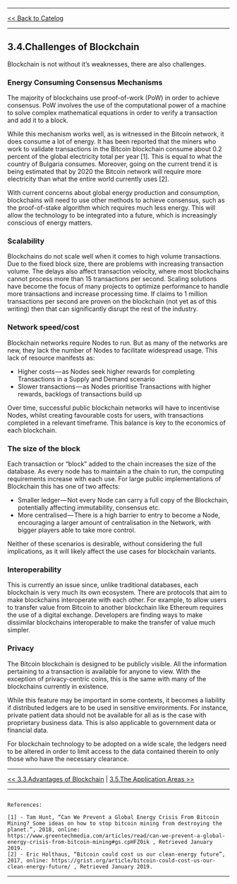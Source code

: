 ***

[<< Back to Catelog](0.Catalog.md)

*** 

## 3.4.Challenges of Blockchain
Blockchain is not without it’s weaknesses, there are also challenges. 

### Energy Consuming Consensus Mechanisms
The majority of blockchains use proof-of-work (PoW) in order to achieve consensus. PoW involves the use of the computational power of a machine to solve complex mathematical equations in order to verify a transaction and add it to a block.

While this mechanism works well, as is witnessed in the Bitcoin network, it does consume a lot of energy. It has been reported that the miners who work to validate transactions in the Bitcoin blockchain consume about 0.2 percent of the global electricity total per year [1]. This is equal to what the country of Bulgaria consumes. Moreover, going on the current trend it is being estimated that by 2020 the Bitcoin network will require more electricity than what the entire world currently uses [2].

With current concerns about global energy production and consumption, blockchains will need to use other methods to achieve consensus, such as the proof-of-stake algorithm which requires much less energy. This will allow the technology to be integrated into a future, which is increasingly conscious of energy matters.

### Scalability
Blockchains do not scale well when it comes to high volume transactions. Due to the fixed block size, there are problems with increasing transaction volume. The delays also affect transaction velocity, where most blockchains cannot process more than 15 transactions per second. Scaling solutions have become the focus of many projects to optimize performance to handle more transactions and increase processing time. If claims to 1 million transactions per second are proven on the blockchain (not yet as of this writing) then that can significantly disrupt the rest of the industry.

### Network speed/cost
Blockchain networks require Nodes to run. But as many of the networks are new, they lack the number of Nodes to facilitate widespread usage. This lack of resource manifests as:

-	Higher costs — as Nodes seek higher rewards for completing Transactions in a Supply and Demand scenario
-	Slower transactions — as Nodes prioritise Transactions with higher rewards, backlogs of transactions build up

Over time, successful public blockchain networks will have to incentivise Nodes, whilst creating favourable costs for users, with transactions completed in a relevant timeframe. This balance is key to the economics of each blockchain.

### The size of the block
Each transaction or “block” added to the chain increases the size of the database. As every node has to maintain a the chain to run, the computing requirements increase with each use. For large public implementations of Blockchain this has one of two affects:
-	Smaller ledger — Not every Node can carry a full copy of the Blockchain, potentially affecting immutability, consensus etc.
-	More centralised — There is a high barrier to entry to become a Node, encouraging a larger amount of centralisation in the Network, with bigger players able to take more control.

Neither of these scenarios is desirable, without considering the full implications, as it will likely affect the use cases for blockchain variants.

### Interoperability
This is currently an issue since, unlike traditional databases, each blockchain is very much its own ecosystem. There are protocols that aim to make blockchains interoperate with each other. For example, to allow users to transfer value from Bitcoin to another blockchain like Ethereum requires the use of a digital exchange. Developers are finding ways to make dissimilar blockchains interoperable to make the transfer of value much simpler.

### Privacy
The Bitcoin blockchain is designed to be publicly visible. All the information pertaining to a transaction is available for anyone to view. With the exception of privacy-centric coins, this is the same with many of the blockchains currently in existence.

While this feature may be important in some contexts, it becomes a liability if distributed ledgers are to be used in sensitive environments. For instance, private patient data should not be available for all as is the case with proprietary business data. This is also applicable to government data or financial data.

For blockchain technology to be adopted on a wide scale, the ledgers need to be altered in order to limit access to the data contained therein to only those who have the necessary clearance.


***

[<< 3.3.Advantages of Blockchain](3.3.Advantages_of_Blockchains.md) | [3.5.The Application Areas >>](3.5.The_Application_Areas.md)

***

```

References:

[1] - Tam Hunt, “Can We Prevent a Global Energy Crisis From Bitcoin Mining? Some ideas on how to stop bitcoin mining from destroying the planet.”, 2018, online: https://www.greentechmedia.com/articles/read/can-we-prevent-a-global-energy-crisis-from-bitcoin-mining#gs.cpHFZ0ik , Retrieved January 2019.
[2] - Eric Holthaus, “Bitcoin could cost us our clean-energy future”, 2017, online: https://grist.org/article/bitcoin-could-cost-us-our-clean-energy-future/ , Retrieved January 2019. 

```

***
